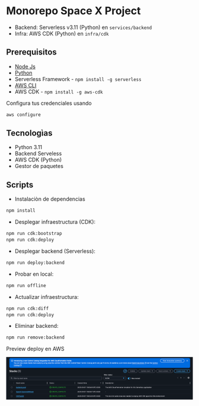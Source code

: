 # Monorepo Space X Project

- Backend: Serverless v3.11 (Python) en `services/backend`
- Infra: AWS CDK (Python) en `infra/cdk`

## Prerequisitos

- [Node Js](https://nodejs.org/es)
- [Python](https://www.python.org/)
- Serverless Framework - `npm install -g serverless`
- [AWS CLI](https://aws.amazon.com/cli/)
- AWS CDK - `npm install -g aws-cdk`

Configura tus credenciales usando

```bash
aws configure
```

## Tecnologìas
- Python 3.11
- Backend Serveless
- AWS CDK (Python)
- Gestor de paquetes

## Scripts

- Instalaciòn de dependencias
```bash
npm install
```

- Desplegar infraestructura (CDK):
```bash
npm run cdk:bootstrap
npm run cdk:deploy
```

- Desplegar backend (Serverless):
```bash
npm run deploy:backend
```

- Probar en local:
```bash
npm run offline
```

- Actualizar infraestructura:
```bash
npm run cdk:diff
npm run cdk:deploy
```

- Eliminar backend:
```bash
npm run remove:backend
```

Preview deploy en AWS

![Image deploy](./docs/images/cloudformation.png)